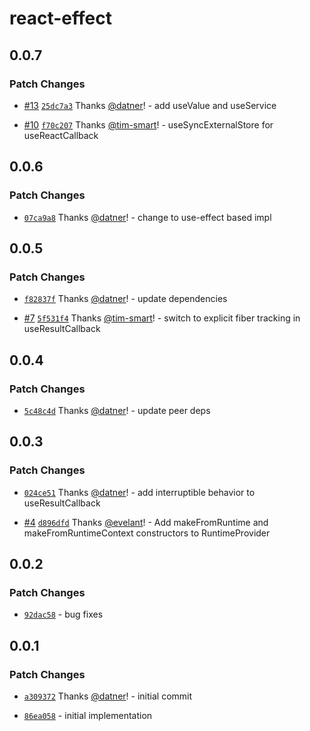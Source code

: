 # react-effect

## 0.0.7

### Patch Changes

- [#13](https://github.com/datner/react-effect/pull/13) [`25dc7a3`](https://github.com/datner/react-effect/commit/25dc7a32b8461d62d043c5cccd668a047ddea799) Thanks [@datner](https://github.com/datner)! - add useValue and useService

- [#10](https://github.com/datner/react-effect/pull/10) [`f70c207`](https://github.com/datner/react-effect/commit/f70c207675889a1365fed4145479b199f1d3f103) Thanks [@tim-smart](https://github.com/tim-smart)! - useSyncExternalStore for useReactCallback

## 0.0.6

### Patch Changes

- [`07ca9a8`](https://github.com/datner/react-effect/commit/07ca9a8ea6da41c427b127a846217ca148bec41e) Thanks [@datner](https://github.com/datner)! - change to use-effect based impl

## 0.0.5

### Patch Changes

- [`f82837f`](https://github.com/datner/react-effect/commit/f82837f849bc99e61d2353871ccdc05445305db6) Thanks [@datner](https://github.com/datner)! - update dependencies

- [#7](https://github.com/datner/react-effect/pull/7) [`5f531f4`](https://github.com/datner/react-effect/commit/5f531f41ef367d061efd5cf2a94d7c2e33bbf6b3) Thanks [@tim-smart](https://github.com/tim-smart)! - switch to explicit fiber tracking in useResultCallback

## 0.0.4

### Patch Changes

- [`5c48c4d`](https://github.com/datner/react-effect/commit/5c48c4decfab28fc0ae1a7e580758aabc640671c) Thanks [@datner](https://github.com/datner)! - update peer deps

## 0.0.3

### Patch Changes

- [`024ce51`](https://github.com/datner/react-effect/commit/024ce51f8d3bc32c3e9c3b1b6af8729ff912fad6) Thanks [@datner](https://github.com/datner)! - add interruptible behavior to useResultCallback

- [#4](https://github.com/datner/react-effect/pull/4) [`d896dfd`](https://github.com/datner/react-effect/commit/d896dfdd37deca109679668883f0a723e3fa75f6) Thanks [@evelant](https://github.com/evelant)! - Add makeFromRuntime and makeFromRuntimeContext constructors to RuntimeProvider

## 0.0.2

### Patch Changes

- [`92dac58`](https://github.com/datner/react-effect/commit/92dac5814e11c2526ab572a5c2100305e08b3dc4) - bug fixes

## 0.0.1

### Patch Changes

- [`a309372`](https://github.com/datner/react-effect/commit/a309372be84802ec53118e9c3cdf69f2d375d55a) Thanks [@datner](https://github.com/datner)! - initial commit

- [`86ea058`](https://github.com/datner/react-effect/commit/86ea0587bbf30fea10278ce4eeb3bfb9dedda528) - initial implementation
